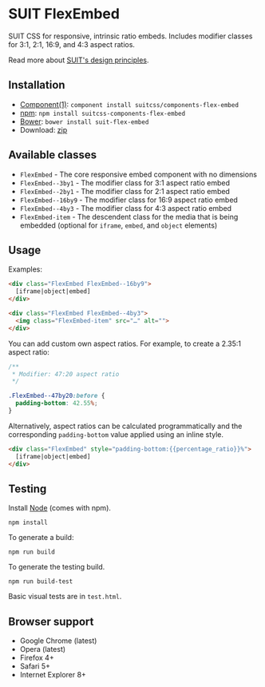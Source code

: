 # SUIT FlexEmbed

SUIT CSS for responsive, intrinsic ratio embeds. Includes modifier classes for
3:1, 2:1, 16:9, and 4:3 aspect ratios.

Read more about [SUIT's design principles](https://github.com/suitcss/suit/).

## Installation

* [Component(1)](http://component.io/): `component install suitcss/components-flex-embed`
* [npm](https://www.npmjs.org/package/suitcss-components-flex-embed): `npm install suitcss-components-flex-embed`
* [Bower](http://bower.io/): `bower install suit-flex-embed`
* Download: [zip](https://github.com/suitcss/flex-embed/zipball/master)

## Available classes

* `FlexEmbed` - The core responsive embed component with no dimensions
* `FlexEmbed--3by1` - The modifier class for 3:1 aspect ratio embed
* `FlexEmbed--2by1` - The modifier class for 2:1 aspect ratio embed
* `FlexEmbed--16by9` - The modifier class for 16:9 aspect ratio embed
* `FlexEmbed--4by3` - The modifier class for 4:3 aspect ratio embed
* `FlexEmbed-item` - The descendent class for the media that is being embedded
  (optional for `iframe`, `embed`, and `object` elements)

## Usage

Examples:

```html
<div class="FlexEmbed FlexEmbed--16by9">
  [iframe|object|embed]
</div>

<div class="FlexEmbed FlexEmbed--4by3">
  <img class="FlexEmbed-item" src="…" alt="">
</div>
```

You can add custom own aspect ratios. For example, to create a 2.35:1 aspect
ratio:

```css
/**
 * Modifier: 47:20 aspect ratio
 */

.FlexEmbed--47by20:before {
  padding-bottom: 42.55%;
}
```

Alternatively, aspect ratios can be calculated programmatically and the
corresponding `padding-bottom` value applied using an inline style.

```html
<div class="FlexEmbed" style="padding-bottom:{{percentage_ratio}}%">
  [iframe|object|embed]
</div>
```

## Testing

Install [Node](http://nodejs.org) (comes with npm).

```
npm install
```

To generate a build:

```
npm run build
```

To generate the testing build.

```
npm run build-test
```

Basic visual tests are in `test.html`.

## Browser support

* Google Chrome (latest)
* Opera (latest)
* Firefox 4+
* Safari 5+
* Internet Explorer 8+
